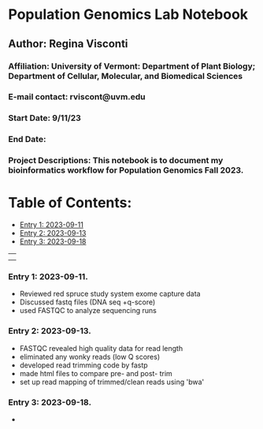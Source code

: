 # Population Genomics Lab Notebook

## Author: Regina Visconti

### Affiliation: University of Vermont: Department of Plant Biology; Department of Cellular, Molecular, and Biomedical Sciences

### E-mail contact: rviscont\@uvm.edu

### Start Date: 9/11/23

### End Date:

### Project Descriptions: This notebook is to document my bioinformatics workflow for Population Genomics Fall 2023.

# Table of Contents:

-   [Entry 1: 2023-09-11](#id-section1)
-   [Entry 2: 2023-09-13](#id-section2)
-   [Entry 3: 2023-09-18](#id-section3)

|     |
|-----|
|     |
|     |

### Entry 1: 2023-09-11.

-   Reviewed red spruce study system exome capture data
-   Discussed fastq files (DNA seq +q-score)
-   used FASTQC to analyze sequencing runs

### Entry 2: 2023-09-13.

-   FASTQC revealed high quality data for read length
-   eliminated any wonky reads (low Q scores)
-   developed read trimming code by fastp
-   made html files to compare pre- and post- trim
-   set up read mapping of trimmed/clean reads using 'bwa'

### Entry 3: 2023-09-18.

- 

